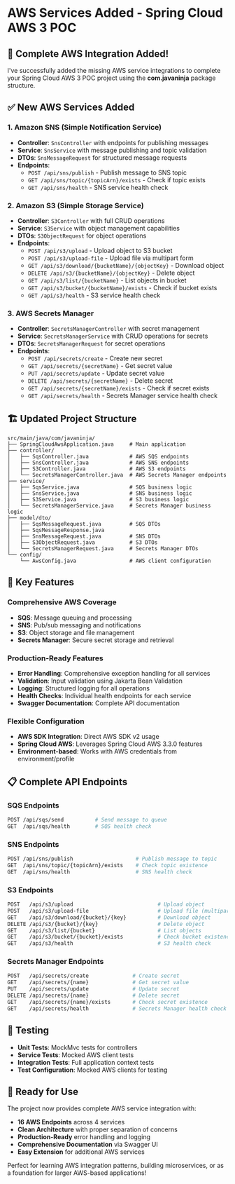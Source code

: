 # AWS Services Added - Spring Cloud AWS 3 POC

## 🚀 **Complete AWS Integration Added!**

I've successfully added the missing AWS service integrations to complete your Spring Cloud AWS 3 POC project using the **com.javaninja** package structure.

## ✅ **New AWS Services Added**

### **1. Amazon SNS (Simple Notification Service)**
- **Controller**: `SnsController` with endpoints for publishing messages
- **Service**: `SnsService` with message publishing and topic validation
- **DTOs**: `SnsMessageRequest` for structured message requests
- **Endpoints**:
  - `POST /api/sns/publish` - Publish message to SNS topic
  - `GET /api/sns/topic/{topicArn}/exists` - Check if topic exists
  - `GET /api/sns/health` - SNS service health check

### **2. Amazon S3 (Simple Storage Service)**
- **Controller**: `S3Controller` with full CRUD operations
- **Service**: `S3Service` with object management capabilities
- **DTOs**: `S3ObjectRequest` for object operations
- **Endpoints**:
  - `POST /api/s3/upload` - Upload object to S3 bucket
  - `POST /api/s3/upload-file` - Upload file via multipart form
  - `GET /api/s3/download/{bucketName}/{objectKey}` - Download object
  - `DELETE /api/s3/{bucketName}/{objectKey}` - Delete object
  - `GET /api/s3/list/{bucketName}` - List objects in bucket
  - `GET /api/s3/bucket/{bucketName}/exists` - Check if bucket exists
  - `GET /api/s3/health` - S3 service health check

### **3. AWS Secrets Manager**
- **Controller**: `SecretsManagerController` with secret management
- **Service**: `SecretsManagerService` with CRUD operations for secrets
- **DTOs**: `SecretsManagerRequest` for secret operations
- **Endpoints**:
  - `POST /api/secrets/create` - Create new secret
  - `GET /api/secrets/{secretName}` - Get secret value
  - `PUT /api/secrets/update` - Update secret value
  - `DELETE /api/secrets/{secretName}` - Delete secret
  - `GET /api/secrets/{secretName}/exists` - Check if secret exists
  - `GET /api/secrets/health` - Secrets Manager service health check

## 🏗️ **Updated Project Structure**

```
src/main/java/com/javaninja/
├── SpringCloudAwsApplication.java     # Main application
├── controller/
│   ├── SqsController.java             # AWS SQS endpoints
│   ├── SnsController.java             # AWS SNS endpoints  
│   ├── S3Controller.java              # AWS S3 endpoints
│   └── SecretsManagerController.java  # AWS Secrets Manager endpoints
├── service/
│   ├── SqsService.java                # SQS business logic
│   ├── SnsService.java                # SNS business logic
│   ├── S3Service.java                 # S3 business logic
│   └── SecretsManagerService.java     # Secrets Manager business logic
├── model/dto/
│   ├── SqsMessageRequest.java         # SQS DTOs
│   ├── SqsMessageResponse.java
│   ├── SnsMessageRequest.java         # SNS DTOs
│   ├── S3ObjectRequest.java           # S3 DTOs
│   └── SecretsManagerRequest.java     # Secrets Manager DTOs
└── config/
    └── AwsConfig.java                 # AWS client configuration
```

## 🔧 **Key Features**

### **Comprehensive AWS Coverage**
- **SQS**: Message queuing and processing
- **SNS**: Pub/sub messaging and notifications
- **S3**: Object storage and file management
- **Secrets Manager**: Secure secret storage and retrieval

### **Production-Ready Features**
- **Error Handling**: Comprehensive exception handling for all services
- **Validation**: Input validation using Jakarta Bean Validation
- **Logging**: Structured logging for all operations
- **Health Checks**: Individual health endpoints for each service
- **Swagger Documentation**: Complete API documentation

### **Flexible Configuration**
- **AWS SDK Integration**: Direct AWS SDK v2 usage
- **Spring Cloud AWS**: Leverages Spring Cloud AWS 3.3.0 features
- **Environment-based**: Works with AWS credentials from environment/profile

## 📋 **Complete API Endpoints**

### **SQS Endpoints**
```bash
POST /api/sqs/send          # Send message to queue
GET  /api/sqs/health        # SQS health check
```

### **SNS Endpoints**
```bash
POST /api/sns/publish                    # Publish message to topic
GET  /api/sns/topic/{topicArn}/exists    # Check topic existence
GET  /api/sns/health                     # SNS health check
```

### **S3 Endpoints**
```bash
POST   /api/s3/upload                           # Upload object
POST   /api/s3/upload-file                      # Upload file (multipart)
GET    /api/s3/download/{bucket}/{key}          # Download object
DELETE /api/s3/{bucket}/{key}                   # Delete object
GET    /api/s3/list/{bucket}                    # List objects
GET    /api/s3/bucket/{bucket}/exists           # Check bucket existence
GET    /api/s3/health                           # S3 health check
```

### **Secrets Manager Endpoints**
```bash
POST   /api/secrets/create              # Create secret
GET    /api/secrets/{name}              # Get secret value
PUT    /api/secrets/update              # Update secret
DELETE /api/secrets/{name}              # Delete secret
GET    /api/secrets/{name}/exists       # Check secret existence
GET    /api/secrets/health              # Secrets Manager health check
```

## 🧪 **Testing**

- **Unit Tests**: MockMvc tests for controllers
- **Service Tests**: Mocked AWS client tests
- **Integration Tests**: Full application context tests
- **Test Configuration**: Mocked AWS clients for testing

## 🎯 **Ready for Use**

The project now provides complete AWS service integration with:
- **16 AWS Endpoints** across 4 services
- **Clean Architecture** with proper separation of concerns
- **Production-Ready** error handling and logging
- **Comprehensive Documentation** via Swagger UI
- **Easy Extension** for additional AWS services

Perfect for learning AWS integration patterns, building microservices, or as a foundation for larger AWS-based applications!

